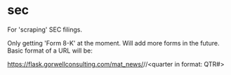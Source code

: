 # sec
For 'scraping' SEC filings.

Only getting 'Form 8-K' at the moment. Will add more forms in the future.
Basic format of a URL will be:

https://flask.gorwellconsulting.com/mat_news/<company symbol>/<year>/<quarter in format: QTR#>
